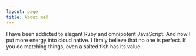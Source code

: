 ```yaml
---
layout: page
title: About me!
---
```


I have been addicted to elegant Ruby and omnipotent JavaScript. And now I put more energy into cloud native. I firmly believe that no one is perfect. If you do matching things, even a salted fish has its value.
